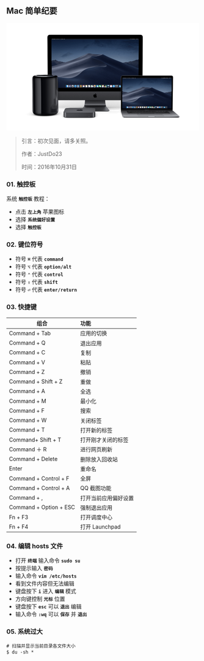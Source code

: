 ## Mac 简单纪要

![Mac.png](https://raw.githubusercontent.com/JustDo23/SnailMonitor/master/Picture/Cover/Mac.png)

> 引言：初次见面，请多关照。
>
> 作者：JustDo23
>
> 时间：2016年10月31日

### 01. 触控板

系统 **`触控板`** 教程：

* 点击 **`左上角`** 苹果图标
* 选择 **`系统偏好设置`**
* 选择 **`触控板`**

### 02. 键位符号

* 符号 **`⌘`** 代表 **`command`**
* 符号 **`⌥`** 代表 **`option/alt`**
* 符号 **`⌃`** 代表 **`control`**
* 符号 **`⇧`** 代表 **`shift`**
* 符号 **`⏎`** 代表 **`enter/return`**

### 03. 快捷键

| 组合                   | 功能                 |
| ---------------------- | :------------------- |
| Command + Tab          | 应用的切换           |
| Command + Q            | 退出应用             |
| Command + C            | 复制                 |
| Command + V            | 粘贴                 |
| Command + Z            | 撤销                 |
| Command + Shift + Z    | 重做                 |
| Command + A            | 全选                 |
| Command + M            | 最小化               |
| Command + F            | 搜索               |
| Command + W            | 关闭标签             |
| Command + T            | 打开新的标签         |
| Command+ Shift + T     | 打开刚才关闭的标签   |
| Command ＋ R           | 进行网页刷新         |
| Command + Delete       | 删除放入回收站       |
| Enter                  | 重命名               |
| Command + Control + F  | 全屏                 |
| Command + Control + A  | QQ 截图功能          |
| Command + ,            | 打开当前应用偏好设置 |
| Command + Option + ESC | 强制退出应用         |
| Fn + F3 | 打开调度中心 |
| Fn + F4 | 打开 Launchpad |

### 04. 编辑 hosts 文件

* 打开 **`终端`** 输入命令 **`sudo su`**
* 按提示输入 **`密码`**
* 输入命令 **`vim /etc/hosts`**
* 看到文件内容但无法编辑
* 键盘按下 **`i`** 进入 **`编辑`** 模式
* 方向键控制 **`光标`** 位置
* 键盘按下 **`esc`** 可以 **`退出`** 编辑
* 输入命令 **`:wq`** 可以 **`保存`** 并 **`退出`**

### 05. 系统过大

```shell
# 扫描并显示当前目录各文件大小
$ du -sh *   
```

